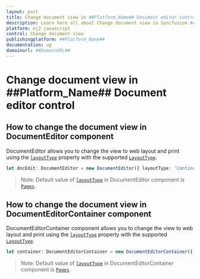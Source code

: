 ```yaml
---
layout: post
title: Change document view in ##Platform_Name## Document editor control | Syncfusion
description: Learn here all about Change document view in Syncfusion ##Platform_Name## Document editor control of Syncfusion Essential JS 2 and more.
platform: ej2-javascript
control: Change document view 
publishingplatform: ##Platform_Name##
documentation: ug
domainurl: ##DomainURL##
---
```


# Change document view in ##Platform_Name## Document editor control

## How to change the document view in DocumentEditor component

DocumentEditor allows you to change the view to web layout and print using the [`layoutType`](../../api/document-editor#layouttype) property with the supported [`LayoutType`](../../api/document-editor/layoutType/).

```ts
let docEdit: DocumentEditor = new DocumentEditor({ layoutType: 'Continuous'});
```

>Note: Default value of [`layoutType`](../../api/document-editor#layouttype) in DocumentEditor component is [`Pages`](../../api/document-editor/layoutType/).

## How to change the document view in DocumentEditorContainer component

DocumentEditorContainer component allows you to change the view to web layout and print using the [`layoutType`](../../api/document-editor-container#layouttype) property with the supported [`LayoutType`](../../api/document-editor/layoutType/).

```ts
let container: DocumentEditorContainer = new DocumentEditorContainer({ layoutType: "Continuous" });
```

>Note: Default value of [`layoutType`](../../api/document-editor#layouttype) in DocumentEditorContainer component is [`Pages`](../../api/document-editor/layoutType/).